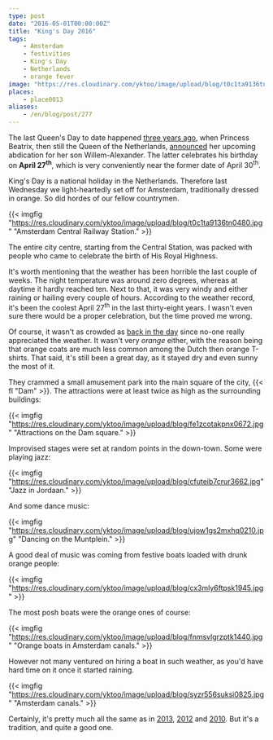 ```yaml
---
type: post
date: "2016-05-01T00:00:00Z"
title: "King's Day 2016"
tags:
    - Amsterdam
    - festivities
    - King's Day
    - Netherlands
    - orange fever
image: "https://res.cloudinary.com/yktoo/image/upload/blog/t0c1ta9136tn0480.jpg"
places:
    - place0013
aliases:
    - /en/blog/post/277
---
```


The last Queen's Day to date happened [three years ago](0184), when Princess Beatrix, then still the Queen of the Netherlands, [announced](0176) her upcoming abdication for her son Willem-Alexander. The latter celebrates his birthday on **April 27<sup>th</sup>**, which is very conveniently near the former date of April 30<sup>th</sup>.

<!--more-->

King's Day is a national holiday in the Netherlands. Therefore last Wednesday we light-heartedly set off for Amsterdam, traditionally dressed in orange. So did hordes of our fellow countrymen.

{{< imgfig "https://res.cloudinary.com/yktoo/image/upload/blog/t0c1ta9136tn0480.jpg" "Amsterdam Central Railway Station." >}}

The entire city centre, starting from the Central Station, was packed with people who came to celebrate the birth of His Royal Highness.

It's worth mentioning that the weather has been horrible the last couple of weeks. The night temperature was around zero degrees, whereas at daytime it hardly reached ten. Next to that, it was very windy and either raining or hailing every couple of hours. According to the weather record, it's been the coolest April 27<sup>th</sup> in the last thirty-eight years. I wasn't even sure there would be a proper celebration, but the time proved me wrong.

Of course, it wasn't as crowded as [back in the day](ru;0153) since no-one really appreciated the weather. It wasn't very *orange* either, with the reason being that orange coats are much less common among the Dutch then orange T-shirts. That said, it's still been a great day, as it stayed dry and even sunny the most of it.

They crammed a small amusement park into the main square of the city, {{< fl "Dam" >}}. The attractions were at least twice as high as the surrounding buildings:

{{< imgfig "https://res.cloudinary.com/yktoo/image/upload/blog/fe1zcotakpnx0672.jpg" "Attractions on the Dam square." >}}

Improvised stages were set at random points in the down-town. Some were playing jazz:

{{< imgfig "https://res.cloudinary.com/yktoo/image/upload/blog/cfuteib7crur3662.jpg" "Jazz in Jordaan." >}}

And some dance music:

{{< imgfig "https://res.cloudinary.com/yktoo/image/upload/blog/ujow1gs2mxhq0210.jpg" "Dancing on the Muntplein." >}}

A good deal of music was coming from festive boats loaded with drunk orange people:

{{< imgfig "https://res.cloudinary.com/yktoo/image/upload/blog/cx3mly6ftpsk1945.jpg" >}}

The most posh boats were the orange ones of course:

{{< imgfig "https://res.cloudinary.com/yktoo/image/upload/blog/fnmsvlgrzptk1440.jpg" "Orange boats in Amsterdam canals." >}}

However not many ventured on hiring a boat in such weather, as you'd have hard time on it once it started raining.

{{< imgfig "https://res.cloudinary.com/yktoo/image/upload/blog/syzr556suksi0825.jpg" "Amsterdam canals." >}}

Certainly, it's pretty much all the same as in [2013](0184), [2012](ru;0153) and [2010](ru;0052). But it's a tradition, and quite a good one.
